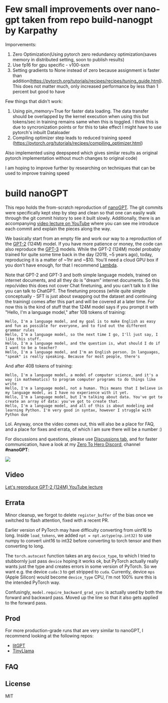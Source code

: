 # Few small improvements over nano-gpt taken from repo build-nanogpt by Karpathy

Imporvements:
1) Zero Optimization(Using pytorch zero redundancy optimization(saves memory in distributed setting, soon to publish results)
2) Use fp16 for gpu specific - v100-sxm
3) Setting gradients to None instead of zero because assignment is faster than addition(https://pytorch.org/tutorials/recipes/recipes/tuning_guide.html). This does not matter much, only increased performance by less than 1 percent but good to have

Few things that didn't work:
1) Using pin_memory=True for faster data loading.
   The data transfer should be overlapped by the kernel execution when using this but tokens/sec in training remains same when this is toggled. I think this is due to syncronization points or for this to take effect I might have to use pytorch's inbuilt Dataloader
3) Compiling optimizer step leads to reduced training speed (https://pytorch.org/tutorials/recipes/compiling_optimizer.html)

Also implemented using deepspeed which gives similar results as original pytorch implementation without much changes to original code)

I am hoping to improve further by researching on techniques that can be used to improve training speed
# build nanoGPT

This repo holds the from-scratch reproduction of [nanoGPT](https://github.com/karpathy/nanoGPT/tree/master). The git commits were specifically kept step by step and clean so that one can easily walk through the git commit history to see it built slowly. Additionally, there is an accompanying [video lecture on YouTube](https://youtu.be/l8pRSuU81PU) where you can see me introduce each commit and explain the pieces along the way.

We basically start from an empty file and work our way to a reproduction of the [GPT-2](https://d4mucfpksywv.cloudfront.net/better-language-models/language_models_are_unsupervised_multitask_learners.pdf) (124M) model. If you have more patience or money, the code can also reproduce the [GPT-3](https://arxiv.org/pdf/2005.14165) models. While the GPT-2 (124M) model probably trained for quite some time back in the day (2019, ~5 years ago), today, reproducing it is a matter of ~1hr and ~$10. You'll need a cloud GPU box if you don't have enough, for that I recommend [Lambda](https://lambdalabs.com).

Note that GPT-2 and GPT-3 and both simple language models, trained on internet documents, and all they do is "dream" internet documents. So this repo/video this does not cover Chat finetuning, and you can't talk to it like you can talk to ChatGPT. The finetuning process (while quite simple conceptually - SFT is just about swapping out the dataset and continuing the training) comes after this part and will be covered at a later time. For now this is the kind of stuff that the 124M model says if you prompt it with "Hello, I'm a language model," after 10B tokens of training:

```
Hello, I'm a language model, and my goal is to make English as easy and fun as possible for everyone, and to find out the different grammar rules
Hello, I'm a language model, so the next time I go, I'll just say, I like this stuff.
Hello, I'm a language model, and the question is, what should I do if I want to be a teacher?
Hello, I'm a language model, and I'm an English person. In languages, "speak" is really speaking. Because for most people, there's
```

And after 40B tokens of training:

```
Hello, I'm a language model, a model of computer science, and it's a way (in mathematics) to program computer programs to do things like write
Hello, I'm a language model, not a human. This means that I believe in my language model, as I have no experience with it yet.
Hello, I'm a language model, but I'm talking about data. You've got to create an array of data: you've got to create that.
Hello, I'm a language model, and all of this is about modeling and learning Python. I'm very good in syntax, however I struggle with Python due
```

Lol. Anyway, once the video comes out, this will also be a place for FAQ, and a place for fixes and errata, of which I am sure there will be a number :)

For discussions and questions, please use [Discussions tab](https://github.com/karpathy/build-nanogpt/discussions), and for faster communication, have a look at my [Zero To Hero Discord](https://discord.gg/3zy8kqD9Cp), channel **#nanoGPT**:

[![](https://dcbadge.vercel.app/api/server/3zy8kqD9Cp?compact=true&style=flat)](https://discord.gg/3zy8kqD9Cp)

## Video

[Let's reproduce GPT-2 (124M) YouTube lecture](https://youtu.be/l8pRSuU81PU)

## Errata

Minor cleanup, we forgot to delete `register_buffer` of the bias once we switched to flash attention, fixed with a recent PR.

Earlier version of PyTorch may have difficulty converting from uint16 to long. Inside `load_tokens`, we added `npt = npt.astype(np.int32)` to use numpy to convert uint16 to int32 before converting to torch tensor and then converting to long.

The `torch.autocast` function takes an arg `device_type`, to which I tried to stubbornly just pass `device` hoping it works ok, but PyTorch actually really wants just the type and creates errors in some version of PyTorch. So we want e.g. the device `cuda:3` to get stripped to `cuda`. Currently, device `mps` (Apple Silicon) would become `device_type` CPU, I'm not 100% sure this is the intended PyTorch way.

Confusingly, `model.require_backward_grad_sync` is actually used by both the forward and backward pass. Moved up the line so that it also gets applied to the forward pass. 

## Prod

For more production-grade runs that are very similar to nanoGPT, I recommend looking at the following repos:

- [litGPT](https://github.com/Lightning-AI/litgpt)
- [TinyLlama](https://github.com/jzhang38/TinyLlama)

## FAQ

## License

MIT
